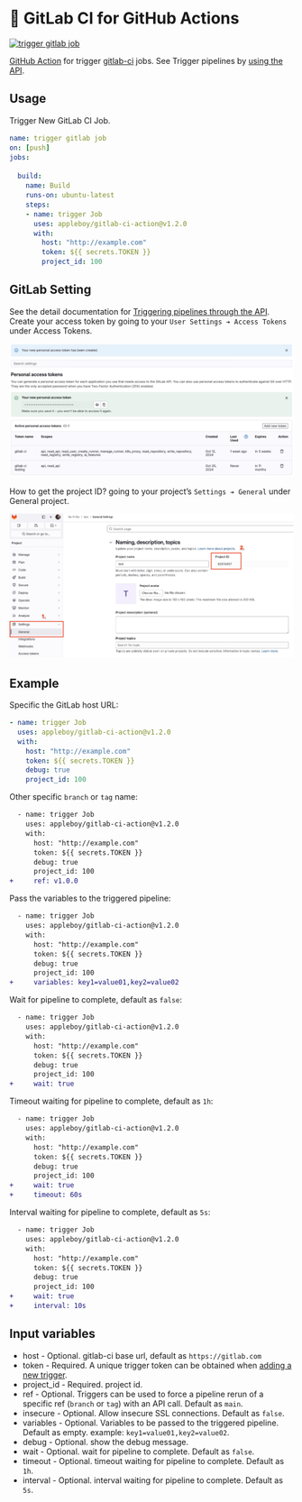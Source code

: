 # 🚀 GitLab CI for GitHub Actions

[![trigger gitlab job](https://github.com/appleboy/gitlab-ci-action/actions/workflows/ci.yml/badge.svg)](https://github.com/appleboy/gitlab-ci-action/actions/workflows/ci.yml)

[GitHub Action](https://github.com/features/actions) for trigger [gitlab-ci](https://about.gitlab.com/gitlab-ci) jobs. See Trigger pipelines by [using the API](https://docs.gitlab.com/ee/ci/triggers/index.html).

## Usage

Trigger New GitLab CI Job.

```yml
name: trigger gitlab job
on: [push]
jobs:

  build:
    name: Build
    runs-on: ubuntu-latest
    steps:
    - name: trigger Job
      uses: appleboy/gitlab-ci-action@v1.2.0
      with:
        host: "http://example.com"
        token: ${{ secrets.TOKEN }}
        project_id: 100

```

## GitLab Setting

See the detail documentation for [Triggering pipelines through the API](https://docs.gitlab.com/ee/ci/triggers/). Create your access token by going to your `User Settings ➔ Access Tokens` under Access Tokens.

![token](./images/user_token.png)

How to get the project ID? going to your project’s `Settings ➔ General` under General project.

![projectID](./images/setting.png)

## Example

Specific the GitLab host URL:

```yml
- name: trigger Job
  uses: appleboy/gitlab-ci-action@v1.2.0
  with:
    host: "http://example.com"
    token: ${{ secrets.TOKEN }}
    debug: true
    project_id: 100
```

Other specific `branch` or `tag` name:

```diff
  - name: trigger Job
    uses: appleboy/gitlab-ci-action@v1.2.0
    with:
      host: "http://example.com"
      token: ${{ secrets.TOKEN }}
      debug: true
      project_id: 100
+     ref: v1.0.0
```

Pass the variables to the triggered pipeline:

```diff
  - name: trigger Job
    uses: appleboy/gitlab-ci-action@v1.2.0
    with:
      host: "http://example.com"
      token: ${{ secrets.TOKEN }}
      debug: true
      project_id: 100
+     variables: key1=value01,key2=value02
```

Wait for pipeline to complete, default as `false`:

```diff
  - name: trigger Job
    uses: appleboy/gitlab-ci-action@v1.2.0
    with:
      host: "http://example.com"
      token: ${{ secrets.TOKEN }}
      debug: true
      project_id: 100
+     wait: true
```

Timeout waiting for pipeline to complete, default as `1h`:

```diff
  - name: trigger Job
    uses: appleboy/gitlab-ci-action@v1.2.0
    with:
      host: "http://example.com"
      token: ${{ secrets.TOKEN }}
      debug: true
      project_id: 100
+     wait: true
+     timeout: 60s
```

Interval waiting for pipeline to complete, default as `5s`:

```diff
  - name: trigger Job
    uses: appleboy/gitlab-ci-action@v1.2.0
    with:
      host: "http://example.com"
      token: ${{ secrets.TOKEN }}
      debug: true
      project_id: 100
+     wait: true
+     interval: 10s
```

## Input variables

* host - Optional. gitlab-ci base url, default as `https://gitlab.com`
* token - Required. A unique trigger token can be obtained when [adding a new trigger](https://docs.gitlab.com/ee/ci/triggers/index.html).
* project_id - Required. project id.
* ref - Optional. Triggers can be used to force a pipeline rerun of a specific ref (`branch` or `tag`) with an API call. Default as `main`.
* insecure - Optional. Allow insecure SSL connections. Default as `false`.
* variables - Optional. Variables to be passed to the triggered pipeline. Default as empty. example: `key1=value01,key2=value02`.
* debug - Optional. show the debug message.
* wait - Optional. wait for pipeline to complete. Default as `false`.
* timeout - Optional. timeout waiting for pipeline to complete. Default as `1h`.
* interval - Optional. interval waiting for pipeline to complete. Default as `5s`.
